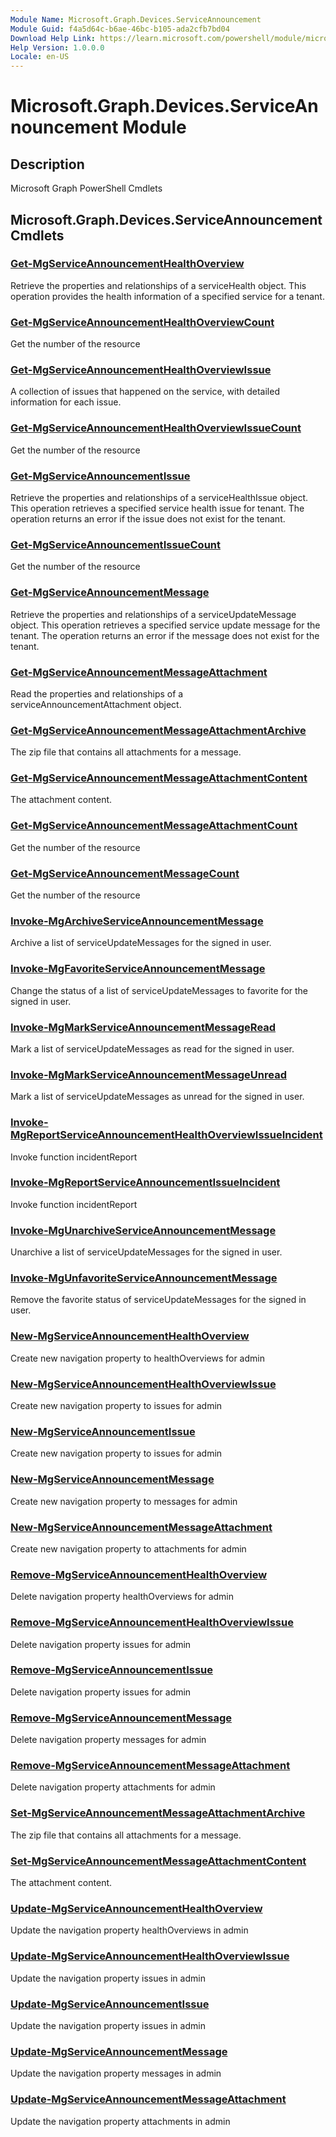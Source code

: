 ```yaml
---
Module Name: Microsoft.Graph.Devices.ServiceAnnouncement
Module Guid: f4a5d64c-b6ae-46bc-b105-ada2cfb7bd04
Download Help Link: https://learn.microsoft.com/powershell/module/microsoft.graph.devices.serviceannouncement
Help Version: 1.0.0.0
Locale: en-US
---
```


# Microsoft.Graph.Devices.ServiceAnnouncement Module
## Description
Microsoft Graph PowerShell Cmdlets

## Microsoft.Graph.Devices.ServiceAnnouncement Cmdlets
### [Get-MgServiceAnnouncementHealthOverview](Get-MgServiceAnnouncementHealthOverview.md)
Retrieve the properties and relationships of a serviceHealth object.
This operation provides the health information of a specified service for a tenant.

### [Get-MgServiceAnnouncementHealthOverviewCount](Get-MgServiceAnnouncementHealthOverviewCount.md)
Get the number of the resource

### [Get-MgServiceAnnouncementHealthOverviewIssue](Get-MgServiceAnnouncementHealthOverviewIssue.md)
A collection of issues that happened on the service, with detailed information for each issue.

### [Get-MgServiceAnnouncementHealthOverviewIssueCount](Get-MgServiceAnnouncementHealthOverviewIssueCount.md)
Get the number of the resource

### [Get-MgServiceAnnouncementIssue](Get-MgServiceAnnouncementIssue.md)
Retrieve the properties and relationships of a serviceHealthIssue object.
This operation retrieves a specified service health issue for tenant.
The operation returns an error if the issue does not exist for the tenant.

### [Get-MgServiceAnnouncementIssueCount](Get-MgServiceAnnouncementIssueCount.md)
Get the number of the resource

### [Get-MgServiceAnnouncementMessage](Get-MgServiceAnnouncementMessage.md)
Retrieve the properties and relationships of a serviceUpdateMessage object.
This operation retrieves a specified service update message for the tenant.
The operation returns an error if the message does not exist for the tenant.

### [Get-MgServiceAnnouncementMessageAttachment](Get-MgServiceAnnouncementMessageAttachment.md)
Read the properties and relationships of a serviceAnnouncementAttachment object.

### [Get-MgServiceAnnouncementMessageAttachmentArchive](Get-MgServiceAnnouncementMessageAttachmentArchive.md)
The zip file that contains all attachments for a message.

### [Get-MgServiceAnnouncementMessageAttachmentContent](Get-MgServiceAnnouncementMessageAttachmentContent.md)
The attachment content.

### [Get-MgServiceAnnouncementMessageAttachmentCount](Get-MgServiceAnnouncementMessageAttachmentCount.md)
Get the number of the resource

### [Get-MgServiceAnnouncementMessageCount](Get-MgServiceAnnouncementMessageCount.md)
Get the number of the resource

### [Invoke-MgArchiveServiceAnnouncementMessage](Invoke-MgArchiveServiceAnnouncementMessage.md)
Archive a list of serviceUpdateMessages for the signed in user.

### [Invoke-MgFavoriteServiceAnnouncementMessage](Invoke-MgFavoriteServiceAnnouncementMessage.md)
Change the status of a list of serviceUpdateMessages to favorite for the signed in user.

### [Invoke-MgMarkServiceAnnouncementMessageRead](Invoke-MgMarkServiceAnnouncementMessageRead.md)
Mark a list of serviceUpdateMessages as read for the signed in user.

### [Invoke-MgMarkServiceAnnouncementMessageUnread](Invoke-MgMarkServiceAnnouncementMessageUnread.md)
Mark a list of serviceUpdateMessages as unread for the signed in user.

### [Invoke-MgReportServiceAnnouncementHealthOverviewIssueIncident](Invoke-MgReportServiceAnnouncementHealthOverviewIssueIncident.md)
Invoke function incidentReport

### [Invoke-MgReportServiceAnnouncementIssueIncident](Invoke-MgReportServiceAnnouncementIssueIncident.md)
Invoke function incidentReport

### [Invoke-MgUnarchiveServiceAnnouncementMessage](Invoke-MgUnarchiveServiceAnnouncementMessage.md)
Unarchive a list of serviceUpdateMessages for the signed in user.

### [Invoke-MgUnfavoriteServiceAnnouncementMessage](Invoke-MgUnfavoriteServiceAnnouncementMessage.md)
Remove the favorite status of serviceUpdateMessages for the signed in user.

### [New-MgServiceAnnouncementHealthOverview](New-MgServiceAnnouncementHealthOverview.md)
Create new navigation property to healthOverviews for admin

### [New-MgServiceAnnouncementHealthOverviewIssue](New-MgServiceAnnouncementHealthOverviewIssue.md)
Create new navigation property to issues for admin

### [New-MgServiceAnnouncementIssue](New-MgServiceAnnouncementIssue.md)
Create new navigation property to issues for admin

### [New-MgServiceAnnouncementMessage](New-MgServiceAnnouncementMessage.md)
Create new navigation property to messages for admin

### [New-MgServiceAnnouncementMessageAttachment](New-MgServiceAnnouncementMessageAttachment.md)
Create new navigation property to attachments for admin

### [Remove-MgServiceAnnouncementHealthOverview](Remove-MgServiceAnnouncementHealthOverview.md)
Delete navigation property healthOverviews for admin

### [Remove-MgServiceAnnouncementHealthOverviewIssue](Remove-MgServiceAnnouncementHealthOverviewIssue.md)
Delete navigation property issues for admin

### [Remove-MgServiceAnnouncementIssue](Remove-MgServiceAnnouncementIssue.md)
Delete navigation property issues for admin

### [Remove-MgServiceAnnouncementMessage](Remove-MgServiceAnnouncementMessage.md)
Delete navigation property messages for admin

### [Remove-MgServiceAnnouncementMessageAttachment](Remove-MgServiceAnnouncementMessageAttachment.md)
Delete navigation property attachments for admin

### [Set-MgServiceAnnouncementMessageAttachmentArchive](Set-MgServiceAnnouncementMessageAttachmentArchive.md)
The zip file that contains all attachments for a message.

### [Set-MgServiceAnnouncementMessageAttachmentContent](Set-MgServiceAnnouncementMessageAttachmentContent.md)
The attachment content.

### [Update-MgServiceAnnouncementHealthOverview](Update-MgServiceAnnouncementHealthOverview.md)
Update the navigation property healthOverviews in admin

### [Update-MgServiceAnnouncementHealthOverviewIssue](Update-MgServiceAnnouncementHealthOverviewIssue.md)
Update the navigation property issues in admin

### [Update-MgServiceAnnouncementIssue](Update-MgServiceAnnouncementIssue.md)
Update the navigation property issues in admin

### [Update-MgServiceAnnouncementMessage](Update-MgServiceAnnouncementMessage.md)
Update the navigation property messages in admin

### [Update-MgServiceAnnouncementMessageAttachment](Update-MgServiceAnnouncementMessageAttachment.md)
Update the navigation property attachments in admin

